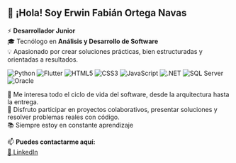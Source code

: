 ## 👋 ¡Hola! Soy Erwin Fabián Ortega Navas

⚡ **Desarrollador Junior**  
🎓 Tecnólogo en **Análisis y Desarrollo de Software**  
💡 Apasionado por crear soluciones prácticas, bien estructuradas y orientadas a resultados.

![Python](https://img.shields.io/badge/Python-3776AB?style=for-the-badge&logo=python&logoColor=white)
![Flutter](https://img.shields.io/badge/Flutter-02569B?style=for-the-badge&logo=flutter&logoColor=white)
![HTML5](https://img.shields.io/badge/HTML5-E34F26?style=for-the-badge&logo=html5&logoColor=white)
![CSS3](https://img.shields.io/badge/CSS3-1572B6?style=for-the-badge&logo=css3&logoColor=white)
![JavaScript](https://img.shields.io/badge/JavaScript-F7DF1E?style=for-the-badge&logo=javascript&logoColor=black)
![.NET](https://img.shields.io/badge/.NET-512BD4?style=for-the-badge&logo=dotnet&logoColor=white)
![SQL Server](https://img.shields.io/badge/SQL%20Server-CC2927?style=for-the-badge&logo=microsoft-sql-server&logoColor=white)
![Oracle](https://img.shields.io/badge/Oracle-F80000?style=for-the-badge&logo=oracle&logoColor=white)


🚀 Me interesa todo el ciclo de vida del software, desde la arquitectura hasta la entrega.  
🤝 Disfruto participar en proyectos colaborativos, presentar soluciones y resolver problemas reales con código.  
📚 Siempre estoy en constante aprendizaje

📫 **Puedes contactarme aquí:**  
[🔗 LinkedIn](https://www.linkedin.com/in/fabian-ortega1)


